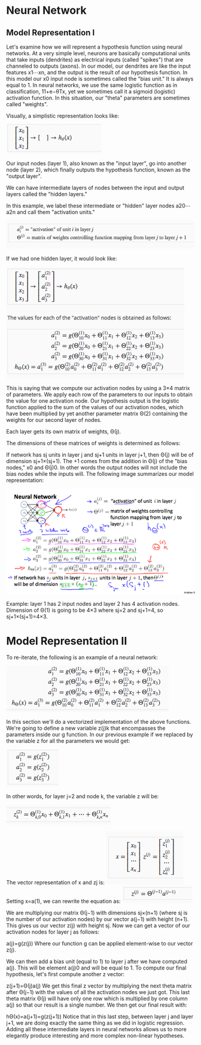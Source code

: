 # Neural Network


## Model Representation I

Let's examine how we will represent a hypothesis function using neural networks. At a very simple level, neurons are basically computational units that take inputs (dendrites) as electrical inputs (called "spikes") that are channeled to outputs (axons). In our model, our dendrites are like the input features x1⋯xn, and the output is the result of our hypothesis function. In this model our x0 input node is sometimes called the "bias unit." It is always equal to 1. In neural networks, we use the same logistic function as in classification, 11+e−θTx, yet we sometimes call it a sigmoid (logistic) activation function. In this situation, our "theta" parameters are sometimes called "weights".

Visually, a simplistic representation looks like:


![Neural](https://github.com/nudelx/ML/blob/master/week4/img/1.png)


Our input nodes (layer 1), also known as the "input layer", go into another node (layer 2), which finally outputs the hypothesis function, known as the "output layer".

We can have intermediate layers of nodes between the input and output layers called the "hidden layers."

In this example, we label these intermediate or "hidden" layer nodes a20⋯a2n and call them "activation units."

![Neural](https://github.com/nudelx/ML/blob/master/week4/img/2.png)


If we had one hidden layer, it would look like:

![Neural](https://github.com/nudelx/ML/blob/master/week4/img/3.png)

This is saying that we compute our activation nodes by using a 3×4 matrix of parameters. We apply each row of the parameters to our inputs to obtain the value for one activation node. Our hypothesis output is the logistic function applied to the sum of the values of our activation nodes, which have been multiplied by yet another parameter matrix Θ(2) containing the weights for our second layer of nodes.

Each layer gets its own matrix of weights, Θ(j).

The dimensions of these matrices of weights is determined as follows:

If network has sj units in layer j and sj+1 units in layer j+1, then Θ(j) will be of dimension sj+1×(sj+1).
The +1 comes from the addition in Θ(j) of the "bias nodes," x0 and Θ(j)0. In other words the output nodes will not include the bias nodes while the inputs will. The following image summarizes our model representation:


![Neural](https://github.com/nudelx/ML/blob/master/week4/img/4.png)


Example: layer 1 has 2 input nodes and layer 2 has 4 activation nodes. Dimension of Θ(1) is going to be 4×3 where sj=2 and sj+1=4, so sj+1×(sj+1)=4×3.



# Model Representation II

To re-iterate, the following is an example of a neural network:

![Neural](https://github.com/nudelx/ML/blob/master/week4/img/5.png)

In this section we'll do a vectorized implementation of the above functions. We're going to define a new variable z(j)k that encompasses the parameters inside our g function. In our previous example if we replaced by the variable z for all the parameters we would get:

![Neural](https://github.com/nudelx/ML/blob/master/week4/img/6.png)

In other words, for layer j=2 and node k, the variable z will be:


![Neural](https://github.com/nudelx/ML/blob/master/week4/img/7.png)

The vector representation of x and zj is:
![Neural](https://github.com/nudelx/ML/blob/master/week4/img/8.png)
Setting x=a(1), we can rewrite the equation as:
![Neural](https://github.com/nudelx/ML/blob/master/week4/img/9.png)

We are multiplying our matrix Θ(j−1) with dimensions sj×(n+1) (where sj is the number of our activation nodes) by our vector a(j−1) with height (n+1). This gives us our vector z(j) with height sj. Now we can get a vector of our activation nodes for layer j as follows:

a(j)=g(z(j))
Where our function g can be applied element-wise to our vector z(j).

We can then add a bias unit (equal to 1) to layer j after we have computed a(j). This will be element a(j)0 and will be equal to 1. To compute our final hypothesis, let's first compute another z vector:

z(j+1)=Θ(j)a(j)
We get this final z vector by multiplying the next theta matrix after Θ(j−1) with the values of all the activation nodes we just got. This last theta matrix Θ(j) will have only one row which is multiplied by one column a(j) so that our result is a single number. We then get our final result with:

hΘ(x)=a(j+1)=g(z(j+1))
Notice that in this last step, between layer j and layer j+1, we are doing exactly the same thing as we did in logistic regression. Adding all these intermediate layers in neural networks allows us to more elegantly produce interesting and more complex non-linear hypotheses.
